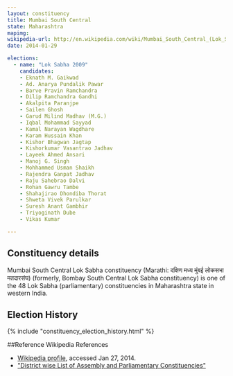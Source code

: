 ```yaml
---
layout: constituency
title: Mumbai South Central
state: Maharashtra
mapimg: 
wikipedia-url: http://en.wikipedia.com/wiki/Mumbai_South_Central_(Lok_Sabha_Constituency)
date: 2014-01-29

elections: 
  - name: "Lok Sabha 2009"
    candidates: 
    - Eknath M. Gaikwad 
    - Ad. Anarya Pundalik Pawar 
    - Barve Pravin Ramchandra 
    - Dilip Ramchandra Gandhi 
    - Akalpita Paranjpe 
    - Sailen Ghosh 
    - Garud Milind Madhav (M.G.) 
    - Iqbal Mohammad Sayyad 
    - Kamal Narayan Wagdhare 
    - Karam Hussain Khan 
    - Kishor Bhagwan Jagtap 
    - Kishorkumar Vasantrao Jadhav 
    - Layeek Ahmed Ansari 
    - Manoj G. Singh 
    - Mohhammed Usman Shaikh 
    - Rajendra Ganpat Jadhav 
    - Raju Sahebrao Dalvi 
    - Rohan Gawru Tambe 
    - Shahajirao Dhondiba Thorat 
    - Shweta Vivek Parulkar 
    - Suresh Anant Gambhir 
    - Triyoginath Dube 
    - Vikas Kumar 

---
```

## Constituency details
Mumbai South Central Lok Sabha constituency (Marathi: दक्षिण मध्य मुंबई लोकसभा मतदारसंघ) (formerly, Bombay South Central Lok Sabha constituency) is one of the 48 Lok Sabha (parliamentary) constituencies in Maharashtra state in western India.




## Election History
{% include "constituency_election_history.html" %}

##Reference
Wikipedia References
- [Wikipedia profile]({{page.profile.wikipedia}}), accessed Jan 27, 2014.
- ["District wise List of Assembly and Parliamentary Constituencies"][wiki1]

[wiki1]: http://ceo.maharashtra.gov.in/acs.php
